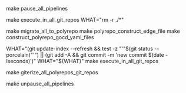 make pause_all_pipelines

make execute_in_all_git_repos WHAT="rm -r ./*"

make migrate_all_to_polyrepo
make polyrepo_construct_edge_file
make construct_polyrepo_gocd_yaml_files

WHAT="(git update-index --refresh && test -z "'"$(git status --porcelain)"'") || (git add -A && git commit -m 'new commit $(date -Iseconds)')"
WHAT="${WHAT}" make execute_in_all_git_repos

make giterize_all_polyrepos_git_repos

make unpause_all_pipelines
